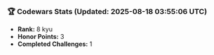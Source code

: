 ### 🏆 Codewars Stats (Updated: 2025-08-18 03:55:06 UTC)

- **Rank:** 8 kyu
- **Honor Points:** 3
- **Completed Challenges:** 1
